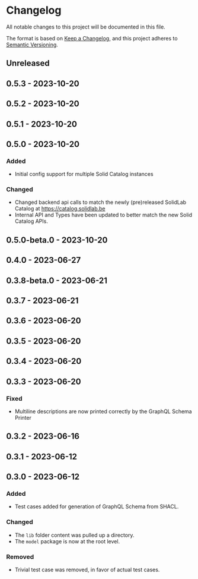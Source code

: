 # Changelog
All notable changes to this project will be documented in this file.

The format is based on [Keep a Changelog](https://keepachangelog.com/en/1.0.0/),
and this project adheres to [Semantic Versioning](https://semver.org/spec/v2.0.0.html).

## Unreleased

## 0.5.3 - 2023-10-20

## 0.5.2 - 2023-10-20

## 0.5.1 - 2023-10-20

## 0.5.0 - 2023-10-20
### Added
- Initial config support for multiple Solid Catalog instances

### Changed
- Changed backend api calls to match the newly (pre)released SolidLab Catalog at https://catalog.solidlab.be
- Internal API and Types have been updated to better match the new Solid Catalog APIs.

## 0.5.0-beta.0 - 2023-10-20

## 0.4.0 - 2023-06-27

## 0.3.8-beta.0 - 2023-06-21

## 0.3.7 - 2023-06-21

## 0.3.6 - 2023-06-20

## 0.3.5 - 2023-06-20

## 0.3.4 - 2023-06-20

## 0.3.3 - 2023-06-20
### Fixed
- Multiline descriptions are now printed correctly by the GraphQL Schema Printer

## 0.3.2 - 2023-06-16

## 0.3.1 - 2023-06-12

## 0.3.0 - 2023-06-12
### Added
- Test cases added for generation of GraphQL Schema from SHACL.

### Changed
- The `lib` folder content was pulled up a directory.
- The `model` package is now at the root level.

### Removed
- Trivial test case was removed, in favor of actual test cases.
